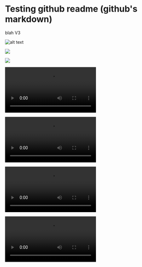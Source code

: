 # Testing github readme (github's markdown)

blah V3

![alt text](https://placekitten.com/600/300)

![](https://placekitten.com/600/300)

<img src = 'https://placekitten.com/600/300'>

<video src = 'res/some-video.webm' controls></video>

<video controls>
   <source src="res/some-video.webm" type="video/webm">
</video>

<video src = 'https://raw.githubusercontent.com/kpion/kpion.github.io/master/tests/res/some-video.webm' controls></video>

<video controls>
   <source src="https://raw.githubusercontent.com/kpion/kpion.github.io/master/tests/res/some-video.webm" type="video/webm">
</video>

